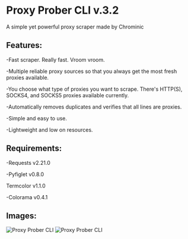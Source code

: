 # Proxy Prober CLI v.3.2

A simple yet powerful proxy scraper made by Chrominic

## Features:

-Fast scraper. Really fast. Vroom vroom.<br/>

-Multiple reliable proxy sources so that you always get the most fresh proxies available.<br/>

-You choose what type of proxies you want to scrape. There's HTTP(S), SOCKS4, and SOCKS5 proxies available currently.<br/> 

-Automatically removes duplicates and verifies that all lines are proxies.<br/>  

-Simple and easy to use.<br/>

-Lightweight and low on resources.


## Requirements: 

-Requests v2.21.0  

-Pyfiglet v0.8.0  

Termcolor v1.1.0  

-Colorama v0.4.1  

## Images:


![Proxy Prober CLI](https://github.com/Chrominic/proxy-prober-cli/raw/master/cmd_I7n7EJLovV.png "Proxy Prober CLI v3.2")
![Proxy Prober CLI](https://github.com/Chrominic/proxy-prober-cli/raw/master/cmd_fqckRP1IPK.png "Proxy Prober CLI v3.2")
